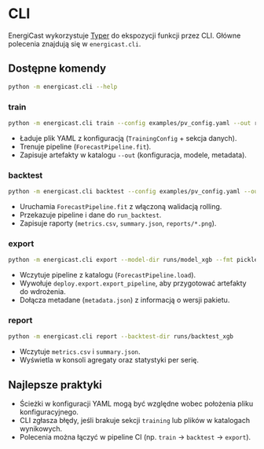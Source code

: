 # CLI

EnergiCast wykorzystuje [Typer](https://typer.tiangolo.com/) do ekspozycji funkcji przez CLI.
Główne polecenia znajdują się w `energicast.cli`.

## Dostępne komendy

```bash
python -m energicast.cli --help
```

### train

```bash
python -m energicast.cli train --config examples/pv_config.yaml --out runs/model_xgb
```

- Ładuje plik YAML z konfiguracją (`TrainingConfig` + sekcja danych).
- Trenuje pipeline (`ForecastPipeline.fit`).
- Zapisuje artefakty w katalogu `--out` (konfiguracja, modele, metadata).

### backtest

```bash
python -m energicast.cli backtest --config examples/pv_config.yaml --out runs/backtest_xgb
```

- Uruchamia `ForecastPipeline.fit` z włączoną walidacją rolling.
- Przekazuje pipeline i dane do `run_backtest`.
- Zapisuje raporty (`metrics.csv`, `summary.json`, `reports/*.png`).

### export

```bash
python -m energicast.cli export --model-dir runs/model_xgb --fmt pickle --out runs/export_xgb
```

- Wczytuje pipeline z katalogu (`ForecastPipeline.load`).
- Wywołuje `deploy.export.export_pipeline`, aby przygotować artefakty do wdrożenia.
- Dołącza metadane (`metadata.json`) z informacją o wersji pakietu.

### report

```bash
python -m energicast.cli report --backtest-dir runs/backtest_xgb
```

- Wczytuje `metrics.csv` i `summary.json`.
- Wyświetla w konsoli agregaty oraz statystyki per serię.

## Najlepsze praktyki

- Ścieżki w konfiguracji YAML mogą być względne wobec położenia pliku konfiguracyjnego.
- CLI zgłasza błędy, jeśli brakuje sekcji `training` lub plików w katalogach wynikowych.
- Polecenia można łączyć w pipeline CI (np. `train` → `backtest` → `export`).
